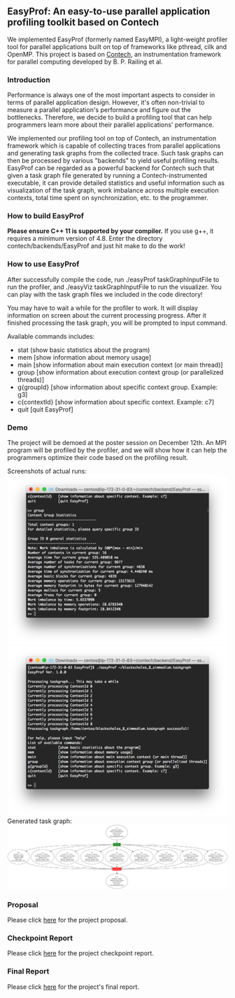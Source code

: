 ## EasyProf: An easy-to-use parallel application profiling toolkit based on Contech
We implemented EasyProf (formerly named EasyMPI), a light-weight profiler tool for parallel applications built on top of frameworks like pthread, cilk and OpenMP. This project is based on [Contech](https://github.com/bprail/contech), an instrumentation framework for parallel computing developed by B. P. Railing et al. 

### Introduction
Performance is always one of the most important aspects to consider in terms of parallel application design. However, it's often non-trivial to measure a parallel application's performance and figure out the bottlenecks. Therefore, we decide to build a profiling tool that can help programmers learn more about their parallel applications' performance.

We implemented our profiling tool on top of Contech, an instrumentation framework which is capable of collecting traces from parallel applications and generating task graphs from the collected trace. Such task graphs can then be processed by various "backends" to yield useful profiling results. EasyProf can be regarded as a powerful backend for Contech such that given a task graph file generated by running a Contech-instrumented executable, it can provide detailed statistics and useful information such as visualization of the task graph, work imbalance across multiple execution contexts, total time spent on synchronization, etc. to the programmer.

### How to build EasyProf
**Please ensure C++ 11 is supported by your compiler.** If you use g++, it requires a minimum version of 4.8.
Enter the directory contech/backends/EasyProf and just hit make to do the work!

### How to use EasyProf
After successfully compile the code, run ./easyProf taskGraphInputFile to run the profiler, and ./easyViz taskGraphInputFile to run the visualizer. You can play with the task graph files we included in the code directory!

You may have to wait a while for the profiler to work. It will display information on screen about the current processing progress. After it finished processing the task graph, you will be prompted to input command.

Available commands includes:
* stat           (show basic statistics about the program)
* mem            [show information about memory usage]
* main           [show information about main execution context (or main thread)]
* group          [show information about execution context group (or parallelized threads)]
* g{groupId}     [show information about specific context group. Example: g3]
* c{contextId}   [show information about specific context. Example: c7]
* quit           [quit EasyProf]

### Demo
The project will be demoed at the poster session on December 12th. An MPI program will be profiled by the profiler, and we will show how it can help the programmers optimize their code based on the profiling result.

Screenshots of actual runs: 
![Image of screen 1](https://github.com/alphalzh/EasyMPI/blob/master/doc/s1.png?raw=true)
![Image of screen 2](https://github.com/alphalzh/EasyMPI/blob/master/doc/s2.png?raw=true)
Generated task graph:
![Image of taskgraph](https://github.com/alphalzh/EasyMPI/blob/master/doc/compressGraph.png?raw=true)

### Proposal
Please click [here](https://github.com/alphalzh/EasyMPI/blob/master/doc/Proposal.pdf) for the project proposal.

### Checkpoint Report
Please click [here](https://github.com/alphalzh/EasyMPI/blob/master/doc/Project_Checkpoint_zihengl_xingyuj1.pdf) for the project checkpoint report.

### Final Report
Please click [here](https://github.com/alphalzh/EasyMPI/blob/master/doc/EasyProf_final_report.pdf) for the project's final report.
